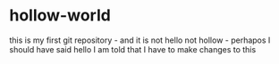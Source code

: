 # hollow-world
this is my first git repository  - and it is not hello not hollow - perhapos I should have said hello
I am told that I have to make changes to this 
